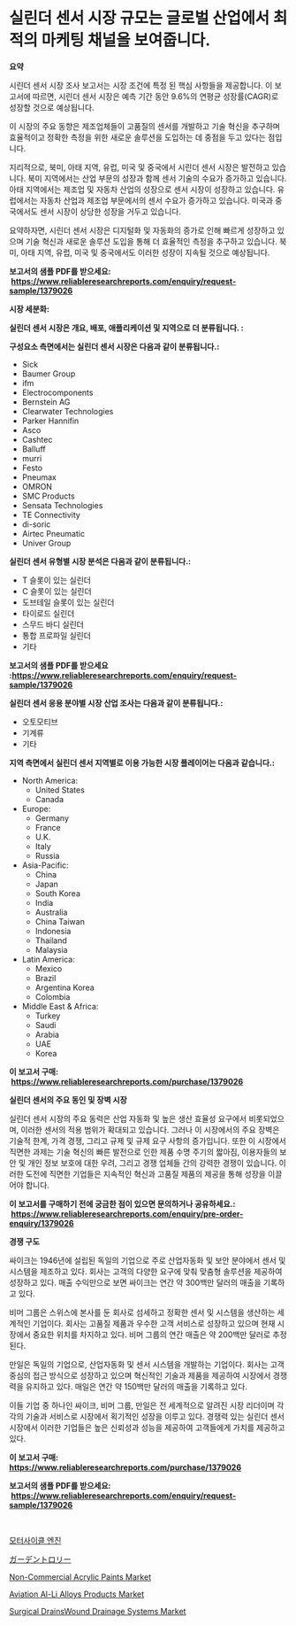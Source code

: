 <p><h1>실린더 센서 시장 규모는 글로벌 산업에서 최적의 마케팅 채널을 보여줍니다.</h1></p><p><strong>요약</strong></p>
<p><p>시린더 센서 시장 조사 보고서는 시장 조건에 특정 된 핵심 사항들을 제공합니다. 이 보고서에 따르면, 시린더 센서 시장은 예측 기간 동안 9.6%의 연평균 성장률(CAGR)로 성장할 것으로 예상됩니다.</p><p>이 시장의 주요 동향은 제조업체들이 고품질의 센서를 개발하고 기술 혁신을 추구하며 효율적이고 정확한 측정을 위한 새로운 솔루션을 도입하는 데 중점을 두고 있다는 점입니다.</p><p>지리적으로, 북미, 아태 지역, 유럽, 미국 및 중국에서 시린더 센서 시장은 발전하고 있습니다. 북미 지역에서는 산업 부문의 성장과 함께 센서 기술의 수요가 증가하고 있습니다. 아태 지역에서는 제조업 및 자동차 산업의 성장으로 센서 시장이 성장하고 있습니다. 유럽에서는 자동차 산업과 제조업 부문에서의 센서 수요가 증가하고 있습니다. 미국과 중국에서도 센서 시장이 상당한 성장을 거두고 있습니다.</p><p>요약하자면, 시린더 센서 시장은 디지털화 및 자동화의 증가로 인해 빠르게 성장하고 있으며 기술 혁신과 새로운 솔루션 도입을 통해 더 효율적인 측정을 추구하고 있습니다. 북미, 아태 지역, 유럽, 미국 및 중국에서도 이러한 성장이 지속될 것으로 예상됩니다.</p></p>
<p><strong>보고서의 샘플 PDF를 받으세요: &nbsp;<a href="https://www.reliableresearchreports.com/enquiry/request-sample/1379026">https://www.reliableresearchreports.com/enquiry/request-sample/1379026</a></strong></p>
<p><strong>시장 세분화:</strong></p>
<p><strong> 실린더 센서 시장은 개요, 배포, 애플리케이션 및 지역으로 더 분류됩니다. :</strong></p>
<p><strong>구성요소 측면에서는 실린더 센서 시장은 다음과 같이 분류됩니다.:</strong></p>
<p><ul><li>Sick</li><li>Baumer Group</li><li>ifm</li><li>Electrocomponents</li><li>Bernstein AG</li><li>Clearwater Technologies</li><li>Parker Hannifin</li><li>Asco</li><li>Cashtec</li><li>Balluff</li><li>murri</li><li>Festo</li><li>Pneumax</li><li>OMRON</li><li>SMC Products</li><li>Sensata Technologies</li><li>TE Connectivity</li><li>di-soric</li><li>Airtec Pneumatic</li><li>Univer Group</li></ul></p>
<p><strong> 실린더 센서 유형별 시장 분석은 다음과 같이 분류됩니다.:</strong></p>
<p><ul><li>T 슬롯이 있는 실린더</li><li>C 슬롯이 있는 실린더</li><li>도브테일 슬롯이 있는 실린더</li><li>타이로드 실린더</li><li>스무드 바디 실린더</li><li>통합 프로파일 실린더</li><li>기타</li></ul></p>
<p><strong>보고서의 샘플 PDF를 받으세요 :<a href="https://www.reliableresearchreports.com/enquiry/request-sample/1379026">https://www.reliableresearchreports.com/enquiry/request-sample/1379026</a></strong></p>
<p><strong> 실린더 센서 응용 분야별 시장 산업 조사는 다음과 같이 분류됩니다.:</strong></p>
<p><ul><li>오토모티브</li><li>기계류</li><li>기타</li></ul></p>
<p><strong>지역 측면에서 실린더 센서 지역별로 이용 가능한 시장 플레이어는 다음과 같습니다.:</strong></p>
<p><ul>
    <li>
        North America:
        <ul>
            <li>United States</li>
            <li>Canada</li>
        </ul>
    </li>
    <li>
        Europe:
        <ul>
            <li>Germany</li>
            <li>France</li>
            <li>U.K.</li>
            <li>Italy</li>
            <li>Russia</li>
        </ul>
    </li>
    <li>
        Asia-Pacific:
        <ul>
            <li>China</li>
            <li>Japan</li>
            <li>South Korea</li>
            <li>India</li>
            <li>Australia</li>
            <li>China Taiwan</li>
            <li>Indonesia</li>
            <li>Thailand</li>
            <li>Malaysia</li>
        </ul>
    </li>
    <li>
        Latin America:
        <ul>
            <li>Mexico</li>
            <li>Brazil</li>
            <li>Argentina Korea</li>
            <li>Colombia</li>
        </ul>
    </li>
    <li>
        Middle East & Africa:
        <ul>
            <li>Turkey</li>
            <li>Saudi</li>
            <li>Arabia</li>
            <li>UAE</li>
            <li>Korea</li>
        </ul>
    </li>
    </ul></p>
<p><strong>이 보고서 구매: &nbsp;<a href="https://www.reliableresearchreports.com/purchase/1379026">https://www.reliableresearchreports.com/purchase/1379026</a></strong></p>
<p><strong>실린더 센서의 주요 동인 및 장벽 시장</strong></p>
<p><p>실린더 센서 시장의 주요 동력은 산업 자동화 및 높은 생산 효율성 요구에서 비롯되었으며, 이러한 센서의 적용 범위가 확대되고 있습니다. 그러나 이 시장에서의 주요 장벽은 기술적 한계, 가격 경쟁, 그리고 규제 및 규제 요구 사항의 증가입니다. 또한 이 시장에서 직면한 과제는 기술 혁신의 빠른 발전으로 인한 제품 수명 주기의 짧아짐, 이용자들의 보안 및 개인 정보 보호에 대한 우려, 그리고 경쟁 업체들 간의 강력한 경쟁이 있습니다. 이러한 도전에 직면한 기업들은 지속적인 혁신과 고품질 제품의 제공을 통해 성장을 이끌어야 합니다.</p></p>
<p><strong>이 보고서를 구매하기 전에 궁금한 점이 있으면 문의하거나 공유하세요.: &nbsp;<a href="https://www.reliableresearchreports.com/enquiry/pre-order-enquiry/1379026">https://www.reliableresearchreports.com/enquiry/pre-order-enquiry/1379026</a></strong></p>
<p><strong>경쟁 구도</strong></p>
<p><p>싸이크는 1946년에 설립된 독일의 기업으로 주로 산업자동화 및 보안 분야에서 센서 및 시스템을 제조하고 있다. 회사는 고객의 다양한 요구에 맞춰 맞춤형 솔루션을 제공하여 성장하고 있다. 매출 수익만으로 보면 싸이크는 연간 약 300백만 달러의 매출을 기록하고 있다.</p><p>비머 그룹은 스위스에 본사를 둔 회사로 섬세하고 정확한 센서 및 시스템을 생산하는 세계적인 기업이다. 회사는 고품질 제품과 우수한 고객 서비스로 성장하고 있으며 현재 시장에서 중요한 위치를 차지하고 있다. 비머 그룹의 연간 매출은 약 200백만 달러로 추정된다.</p><p>만일은 독일의 기업으로, 산업자동화 및 센서 시스템을 개발하는 기업이다. 회사는 고객 중심의 접근 방식으로 성장하고 있으며 혁신적인 기술과 제품을 제공하여 시장에서 경쟁력을 유지하고 있다. 매일은 연간 약 150백만 달러의 매출을 기록하고 있다.</p><p>이들 기업 중 하나인 싸이크, 비머 그룹, 만일은 전 세계적으로 알려진 시장 리더이며 각각의 기술과 서비스로 시장에서 획기적인 성장을 이루고 있다. 경쟁력 있는 실린더 센서 시장에서 이러한 기업들은 높은 신뢰성과 성능을 제공하여 고객들에게 가치를 제공하고 있다.</p></p>
<p><strong>이 보고서 구매: &nbsp; <a href="https://www.reliableresearchreports.com/purchase/1379026">https://www.reliableresearchreports.com/purchase/1379026</a></strong></p>
<p><strong>보고서의 샘플 PDF를 받으세요: &nbsp;<a href="https://www.reliableresearchreports.com/enquiry/request-sample/1379026">https://www.reliableresearchreports.com/enquiry/request-sample/1379026</a></strong><strong></strong></p>
<p>&nbsp;</p>
<p><p><a href="https://github.com/nuekbpymrrz5/Market-Research-Report-List-1/blob/main/9077663950.md">모터사이클 엔진</a></p><p><a href="https://github.com/jkjreqjscoxx7/Market-Research-Report-List-1/blob/main/22311781348.md">ガーデントロリー</a></p><p><a href="https://github.com/yoshih12/Market-Research-Report-List-2/blob/main/non-commercial-acrylic-paints-market.md">Non-Commercial Acrylic Paints Market</a></p><p><a href="https://github.com/castoriffic/Market-Research-Report-List-3/blob/main/aviation-al-li-alloys-products-market.md">Aviation Al-Li Alloys Products Market</a></p><p><a href="https://full-wildebeest-80b.notion.site/Surgical-DrainsWound-Drainage-Systems-Market-Analysis-and-Market-Size-Global-Industry-Overview-Mar-dbef5d6f2054477fa65f7977c2f02cff">Surgical DrainsWound Drainage Systems Market</a></p></p>